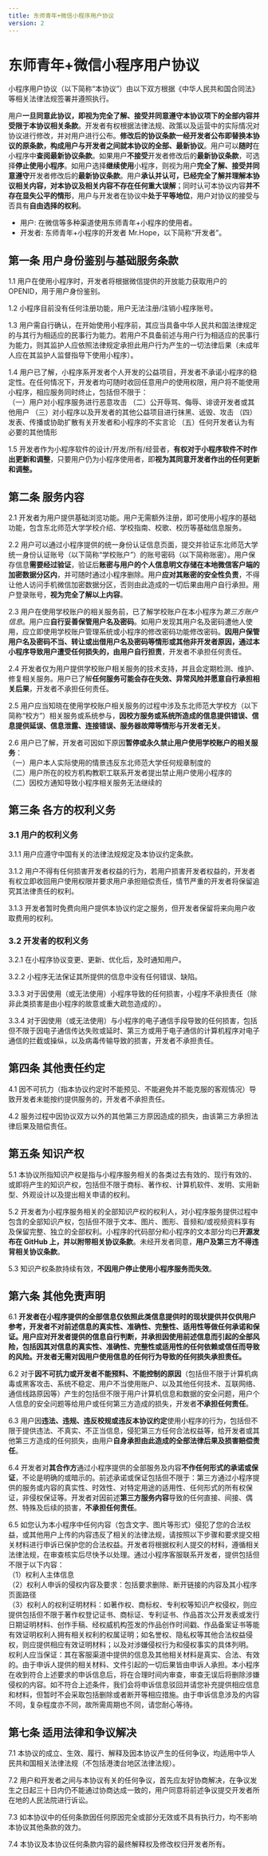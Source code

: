 ```yaml
---
title: 东师青年+微信小程序用户协议
version: 2
---
```


# 东师青年+微信小程序用户协议

小程序用户协议（以下简称“本协议”）由以下双方根据《中华人民共和国合同法》等相关法律法规签署并遵照执行。

用户**一旦同意此协议，即视为完全了解、接受并同意遵守本协议项下的全部内容并受限于本协议相关条款**。开发者有权根据法律法规、政策以及运营中的实际情况对协议进行修改，并对用户进行公布。**修改后的协议条款一经开发者公布即替换本协议的原条款，构成用户与开发者之间就本协议的全部、最新协议**。用户可以**随时**在小程序中**查阅最新协议条款**。如果用户**不接受**开发者修改后的**最新协议条款**，可选择**停止使用小程序**。如用户选择**继续使用**小程序，则视为用户**完全了解、接受并同意遵守**开发者修改后的**最新协议条款**。用户**承认并认可，已经完全了解并理解本协议相关内容，对本协议及相关内容不存在任何重大误解**；同时认可本协议内容**并不存在显失公平的情形**，用户与开发者在协议中**处于平等地位**，用户对协议的接受与否具有**自由选择的权利**。

- 用户: 在微信等多种渠道使用东师青年+小程序的使用者。
- 开发者: 东师青年+小程序的开发者 Mr.Hope，以下简称“开发者”。

## 第一条 用户身份鉴别与基础服务条款

1.1 用户在使用小程序时，开发者将根据微信提供的开放能力获取用户的 OPENID，用于用户身份鉴别。

1.2 小程序目前没有任何注册功能，用户无法注册/注销小程序账号。

1.3 用户需自行确认，在开始使用小程序前，其应当具备中华人民共和国法律规定的与其行为相适应的民事行为能力。若用户不具备前述与用户行为相适应的民事行为能力，则其监护人应依照法律规定承担此用户行为产生的一切法律后果（未成年人应在其监护人监督指导下使用小程序）。

1.4 用户已了解，小程序系开发者个人开发的公益项目，开发者不承诺小程序的稳定性。在任何情况下，开发者均可随时收回任意用户的使用权限，用户将不能使用小程序，相应服务同时终止，包括但不限于：  
（一）用户对小程序服务进行恶意攻击
（二）公开辱骂、侮辱、诽谤开发者或其他用户
（三）对小程序以及开发者的其他公益项目进行抹黑、诋毁、攻击
（四）发表、传播或协助扩散有关开发者和小程序的不实言论
（五）任何开发者认为有必要的其他情形

1.5 开发者作为小程序软件的设计/开发/所有/经营者，**有权对于小程序软件不时作出更新和调整**，只要用户仍为小程序使用者，即**视为其同意开发者作出的任何更新和调整。**

## 第二条 服务内容

2.1 开发者为用户提供基础浏览功能。用户无需额外注册，即可使用小程序的基础功能，包含东北师范大学学校介绍、学校指南、校歌、校历等基础信息服务。

2.2 用户可以通过小程序提供的统一身份认证信息页面，提交并验证东北师范大学统一身份认证账号（以下简称“学校账户”）的账号密码（以下简称账密）。用户保存信息**需要经过验证**，验证后**账密与用户的个人信息明文存储在本地微信客户端的加密数据分区内**，并可随时通过小程序删除。用户**应对其账密的安全性负责**，不得让他人访问手机微信加密数据分区，否则由此造成的一切后果由用户自行承担。用户登录账号，**视为完全了解以上内容**。

2.3 用户在使用学校账户的相关服务前，已了解学校账户在本小程序为*第三方账户信息*。用户应**自行妥善保管用户名及密码**。如用户发现其用户名及密码遭他人使用，应立即使用学校账户管理系统或小程序的修改密码功能修改密码。**因用户保管用户名及密码不当、转让或出借用户名及密码等情形或其他非开发者原因，通过本小程序导致用户遭受任何损失的，由用户自行担责**，开发者不承担任何责任。

2.4 开发者仅为用户提供学校账户相关服务的技术支持，并且会定期检测、维护、修复相关服务。用户已了解**任何服务可能会存在失效、异常风险并愿意自行承担相关后果**，开发者不承担任何责任。

2.5 用户应当知晓在使用学校账户相关服务的过程中涉及东北师范大学校方（以下简称“校方”）相关服务或系统参与，**因校方服务或系统所造成的信息提供错误、信息提供延误、信息泄露、连接错误、服务器故障等情形与开发者无关**。

2.6 用户已了解，开发者可因如下原因**暂停或永久禁止用户使用学校账户的相关服务**：  
（一）用户本人实际使用的情景违反东北师范大学任何规章制度的  
（二）用户所在的校方机构教职工联系开发者提出禁止用户使用小程序的  
（二）因校方通知导致小程序相关服务无法继续的

## 第三条 各方的权利义务

### 3.1 用户的权利义务

3.1.1 用户应遵守中国有关的法律法规规定及本协议约定条款。

3.1.2 用户不得有任何损害开发者权益的行为，若用户损害开发者权益的，开发者有权立即收回用户使用权限并要求用户承担赔偿责任，情节严重的开发者将保留追究其法律责任的权利。

3.1.3 开发者暂时免费向用户提供本协议约定之服务，但开发者保留将来向用户收取费用的权利。

### 3.2 开发者的权利义务

3.2.1 在小程序协议变更、更新、优化后，及时通知用户。

3.2.2 小程序无法保证其所提供的信息中没有任何错误、缺陷。

3.3.3 对于因使用（或无法使用）小程序导致的任何损害，小程序不承担责任（除非此类损害是由小程序的故意或重大疏忽造成的）。

3.3.4 对于因使用（或无法使用）与小程序的电子通信手段导致的任何损害，包括但不限于因电子通信传达失败或延时、第三方或用于电子通信的计算机程序对电子通信的拦截或操纵，以及病毒传输导致的损害，开发者不承担责任。

## 第四条 其他责任约定

4.1 因不可抗力（指本协议约定时不能预见、不能避免并不能克服的客观情况）导致开发者未能按约提供服务的，开发者不承担责任。

4.2 服务过程中因协议双方以外的其他第三方原因造成的损失，由该第三方承担法律后果及赔偿责任。

## 第五条 知识产权

5.1 本协议所指知识产权是指与小程序服务相关的各类过去有效的、现行有效的、或即将产生的知识产权，包括但不限于商标、著作权、计算机软件、发明、实用新型、外观设计以及提出相关申请的权利。

5.2 开发者为小程序服务相关的全部知识产权的权利人，对小程序服务提供过程中包含的全部知识产权，包括但不限于文本、图片、图形、音频和/或视频资料享有及保留完整、独立的全部权利。小程序的代码部分和小程序的文本部分均已**开源发布在 GitHub 上，并以附带相关协议条款**。未经开发者同意，**用户及第三方不得违背相关协议条款**。

5.3 知识产权条款持续有效，**不因用户停止使用小程序服务而失效**。

## 第六条 其他免责声明

6.1 **开发者在小程序提供的全部信息仅依照此类信息提供时的现状提供并仅供用户参考，开发者不对前述信息的真实性、准确性、完整性、适用性等做任何承诺和保证。用户应对开发者提供的信息自行判断，并承担因使用前述信息而引起的全部风险，包括因其对信息的真实性、准确性、完整性或适用性的任何依赖或信任而导致的风险。开发者无需对因用户使用信息的任何行为导致的任何损失承担责任。**

6.2 对于**因不可抗力或开发者不能预料、不能控制的原因**（包括但不限于计算机病毒或黑客攻击、系统不稳定、用户不当使用账户、以及其他任何技术、互联网络、通信线路原因等）产生的包括但不限于用户计算机信息和数据的安全问题，用户个人信息的安全问题等给用户或任何第三方造成的损失，开发者**不承担任何责任**。

6.3 用户因**违法、违规、违反校规或违反本协议约定**使用小程序的行为，包括但不限于提供违法、不真实、不正当信息，侵犯第三方任何合法权益等，给开发者或其他第三方造成的任何损失，由用户**自身承担由此造成的全部法律后果及损害赔偿责任**。

6.4 开发者对**其合作方**通过小程序提供的全部服务及内容**不作任何形式的承诺或保证**，不论是明确的或暗示的。前述承诺或保证包括但不限于：第三方通过小程序提供的服务或内容的真实性、时效性、对特定用途的适用性、任何形式的所有权保证，非侵权保证等。开发者对因前述**第三方服务内容**导致的任何直接、间接、偶然、特殊及后续的损害，**不承担任何责任**。

6.5 如您认为本小程序中任何内容（包含文字、图片等形式）侵犯了您的合法权益，或其他用户上传的内容违反了相关的法律法规，请按照以下步骤和要求提交相关材料进行申诉已保护您的合法权益。开发者将根据权利人提交的材料，遵循相关法律法规，在审查核实后尽快予以处理。通过小程序客服联系开发者，提供包括但不限于以下内容：  
（1）权利人主体信息  
（2）权利人申诉的侵权内容及要求：包括要求删除、断开链接的内容及其小程序页面路径  
（3）权利人的权利证明材料：如著作权、商标权、专利权等知识产权侵权，则应提供包括但不限于著作权登记证书、商标证、专利证书、作品首次公开发表或发行日期证明材料、创作手稿、经权威机构签发的作品创作时间戳、作品备案证书等能有效证明权利人拥有相关权利的权属证明；如名誉权、隐私权等其他合法权益侵权，则应提供相应有效证明材料；以及对涉嫌侵权行为和侵权事实的具体列明。  
权利人应当保证：其在客服渠道中提供的信息及其他相关材料是真实、合法、有效的。由于申诉人提供的相关材料、文件引起的一切后果皆由申诉人承担。本小程序在收到符合上述要求的申诉信息后，将在合理时间内审查，审查无误后将删除涉嫌侵权的内容。如不符合上述条件，我们会将申诉信息驳回并请您补充提供相应信息和材料，但暂时不会采取包括删除或者断开等相应措施。由于申诉信息涉及的内容不同，复杂程度亦不同，故所需周期也不同，请您耐心等待。

## 第七条 适用法律和争议解决

7.1 本协议的成立、生效、履行、解释及因本协议产生的任何争议，均适用中华人民共和国相关法律法规（不包括港澳台地区法律法规）。

7.2 用户和开发者之间与本协议有关的任何争议，首先应友好协商解决，在争议发生之日起三十日内仍不能通过协商达成一致的，用户同意将前述争议提交开发者所在地的人民法院进行诉讼。

7.3 如本协议中的任何条款因任何原因完全或部分无效或不具有执行力，均不影响本协议其他条款的效力。

7.4 本协议及本协议任何条款内容的最终解释权及修改权归开发者所有。
